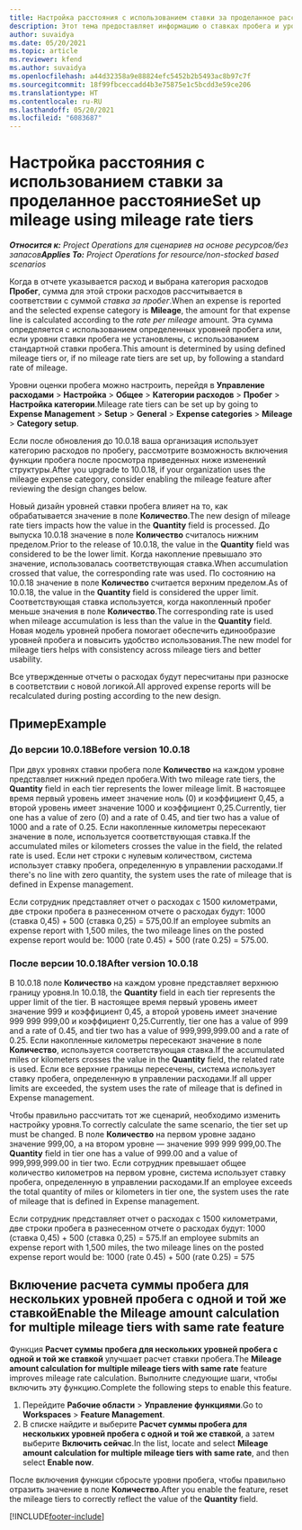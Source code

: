 ```yaml
---
title: Настройка расстояния с использованием ставки за проделанное расстояние
description: Этот тема предоставляет информацию о ставках пробега и уровнях ставки пробега.
author: suvaidya
ms.date: 05/20/2021
ms.topic: article
ms.reviewer: kfend
ms.author: suvaidya
ms.openlocfilehash: a44d32358a9e88824efc5452b2b5493ac8b97c7f
ms.sourcegitcommit: 18f99fbceccadd4b3e75875e1c5bcdd3e59ce206
ms.translationtype: HT
ms.contentlocale: ru-RU
ms.lasthandoff: 05/20/2021
ms.locfileid: "6083687"
---
```

# <a name="set-up-mileage-using-mileage-rate-tiers"></a><span data-ttu-id="a0f34-103">Настройка расстояния с использованием ставки за проделанное расстояние</span><span class="sxs-lookup"><span data-stu-id="a0f34-103">Set up mileage using mileage rate tiers</span></span>

<span data-ttu-id="a0f34-104">_**Относится к:** Project Operations для сценариев на основе ресурсов/без запасов_</span><span class="sxs-lookup"><span data-stu-id="a0f34-104">_**Applies To:** Project Operations for resource/non-stocked based scenarios_</span></span>

<span data-ttu-id="a0f34-105">Когда в отчете указывается расход и выбрана категория расходов **Пробег**, сумма для этой строки расходов рассчитывается в соответствии с суммой *ставка за пробег*.</span><span class="sxs-lookup"><span data-stu-id="a0f34-105">When an expense is reported and the selected expense category is **Mileage**, the amount for that expense line is calculated according to the *rate per mileage* amount.</span></span> <span data-ttu-id="a0f34-106">Эта сумма определяется с использованием определенных уровней пробега или, если уровни ставки пробега не установлены, с использованием стандартной ставки пробега.</span><span class="sxs-lookup"><span data-stu-id="a0f34-106">This amount is determined by using defined mileage tiers or, if no mileage rate tiers are set up, by following a standard rate of mileage.</span></span> 

<span data-ttu-id="a0f34-107">Уровни оценки пробега можно настроить, перейдя в **Управление расходами** > **Настройка** > **Общее** > **Категории расходов** > **Пробег** > **Настройка категории**.</span><span class="sxs-lookup"><span data-stu-id="a0f34-107">Mileage rate tiers can be set up by going to **Expense Management** > **Setup** > **General** > **Expense categories** > **Mileage** > **Category setup**.</span></span>

<span data-ttu-id="a0f34-108">Если после обновления до 10.0.18 ваша организация использует категорию расходов по пробегу, рассмотрите возможность включения функции пробега после просмотра приведенных ниже изменений структуры.</span><span class="sxs-lookup"><span data-stu-id="a0f34-108">After you upgrade to 10.0.18, if your organization uses the mileage expense category, consider enabling the mileage feature after reviewing the design changes below.</span></span> 

<span data-ttu-id="a0f34-109">Новый дизайн уровней ставки пробега влияет на то, как обрабатывается значение в поле **Количество**.</span><span class="sxs-lookup"><span data-stu-id="a0f34-109">The new design of mileage rate tiers impacts how the value in the **Quantity** field is processed.</span></span> <span data-ttu-id="a0f34-110">До выпуска 10.0.18 значение в поле **Количество** считалось нижним пределом.</span><span class="sxs-lookup"><span data-stu-id="a0f34-110">Prior to the release of 10.0.18, the value in the **Quantity** field was considered to be the lower limit.</span></span> <span data-ttu-id="a0f34-111">Когда накопление превышало это значение, использовалась соответствующая ставка.</span><span class="sxs-lookup"><span data-stu-id="a0f34-111">When accumulation crossed that value, the corresponding rate was used.</span></span>  <span data-ttu-id="a0f34-112">По состоянию на 10.0.18 значение в поле **Количество** считается верхним пределом.</span><span class="sxs-lookup"><span data-stu-id="a0f34-112">As of 10.0.18, the value in the **Quantity** field is considered the upper limit.</span></span> <span data-ttu-id="a0f34-113">Соответствующая ставка используется, когда накопленный пробег меньше значения в поле **Количество**.</span><span class="sxs-lookup"><span data-stu-id="a0f34-113">The corresponding rate is used when mileage accumulation is less than the value in the **Quantity** field.</span></span>  <span data-ttu-id="a0f34-114">Новая модель уровней пробега помогает обеспечить единообразие уровней пробега и повысить удобство использования.</span><span class="sxs-lookup"><span data-stu-id="a0f34-114">The new model for mileage tiers helps with consistency across mileage tiers and better usability.</span></span>   

<span data-ttu-id="a0f34-115">Все утвержденные отчеты о расходах будут пересчитаны при разноске в соответствии с новой логикой.</span><span class="sxs-lookup"><span data-stu-id="a0f34-115">All approved expense reports will be recalculated during posting according to the new design.</span></span>

## <a name="example"></a><span data-ttu-id="a0f34-116">Пример</span><span class="sxs-lookup"><span data-stu-id="a0f34-116">Example</span></span>
 
### <a name="before-version-10018"></a><span data-ttu-id="a0f34-117">До версии 10.0.18</span><span class="sxs-lookup"><span data-stu-id="a0f34-117">Before version 10.0.18</span></span>
<span data-ttu-id="a0f34-118">При двух уровнях ставки пробега поле **Количество** на каждом уровне представляет нижний предел пробега.</span><span class="sxs-lookup"><span data-stu-id="a0f34-118">With two mileage rate tiers, the **Quantity** field in each tier represents the lower mileage limit.</span></span> <span data-ttu-id="a0f34-119">В настоящее время первый уровень имеет значение ноль (0) и коэффициент 0,45, а второй уровень имеет значение 1000 и коэффициент 0,25.</span><span class="sxs-lookup"><span data-stu-id="a0f34-119">Currently, tier one has a value of zero (0) and a rate of 0.45, and tier two has a value of 1000 and a rate of 0.25.</span></span> <span data-ttu-id="a0f34-120">Если накопленные километры пересекают значение в поле, используется соответствующая ставка.</span><span class="sxs-lookup"><span data-stu-id="a0f34-120">If the accumulated miles or kilometers crosses the value in the field, the related rate is used.</span></span> <span data-ttu-id="a0f34-121">Если нет строки с нулевым количеством, система использует ставку пробега, определенную в управлении расходами.</span><span class="sxs-lookup"><span data-stu-id="a0f34-121">If there's no line with zero quantity, the system uses the rate of mileage that is defined in Expense management.</span></span> 
 
<span data-ttu-id="a0f34-122">Если сотрудник представляет отчет о расходах с 1500 километрами, две строки пробега в разнесенном отчете о расходах будут: 1000 (ставка 0,45) + 500 (ставка 0,25) = 575,00.</span><span class="sxs-lookup"><span data-stu-id="a0f34-122">If an employee submits an expense report with 1,500 miles, the two mileage lines on the posted expense report would be: 1000 (rate 0.45) +  500 (rate 0.25) = 575.00.</span></span>

### <a name="after-version-10018"></a><span data-ttu-id="a0f34-123">После версии 10.0.18</span><span class="sxs-lookup"><span data-stu-id="a0f34-123">After version 10.0.18</span></span>
<span data-ttu-id="a0f34-124">В 10.0.18 поле **Количество** на каждом уровне представляет верхнюю границу уровня.</span><span class="sxs-lookup"><span data-stu-id="a0f34-124">In 10.0.18, the **Quantity** field in each tier represents the upper limit of the tier.</span></span> <span data-ttu-id="a0f34-125">В настоящее время первый уровень имеет значение 999 и коэффициент 0,45, а второй уровень имеет значение 999 999 999,00 и коэффициент 0,25.</span><span class="sxs-lookup"><span data-stu-id="a0f34-125">Currently, tier one has a value of 999 and a rate of 0.45, and tier two has a value of 999,999,999.00 and a rate of 0.25.</span></span> <span data-ttu-id="a0f34-126">Если накопленные километры пересекают значение в поле **Количество**, используется соответствующая ставка.</span><span class="sxs-lookup"><span data-stu-id="a0f34-126">If the accumulated miles or kilometers crosses the value in the **Quantity** field, the related rate is used.</span></span> <span data-ttu-id="a0f34-127">Если все верхние границы пересечены, система использует ставку пробега, определенную в управлении расходами.</span><span class="sxs-lookup"><span data-stu-id="a0f34-127">If all upper limits are exceeded, the system uses the rate of mileage that is defined in Expense management.</span></span> 
 
<span data-ttu-id="a0f34-128">Чтобы правильно рассчитать тот же сценарий, необходимо изменить настройку уровня.</span><span class="sxs-lookup"><span data-stu-id="a0f34-128">To correctly calculate the same scenario, the tier set up must be changed.</span></span> <span data-ttu-id="a0f34-129">В поле **Количество** на первом уровне задано значение 999,00, а на втором уровне — значение 999 999 999,00.</span><span class="sxs-lookup"><span data-stu-id="a0f34-129">The **Quantity** field in tier one has a value of 999.00 and a value of 999,999,999.00 in tier two.</span></span> <span data-ttu-id="a0f34-130">Если сотрудник превышает общее количество километров на первом уровне, система использует ставку пробега, определенную в управлении расходами.</span><span class="sxs-lookup"><span data-stu-id="a0f34-130">If an employee exceeds the total quantity of miles or kilometers in tier one, the system uses the rate of mileage that is defined in Expense management.</span></span> 
  
<span data-ttu-id="a0f34-131">Если сотрудник представляет отчет о расходах с 1500 километрами, две строки пробега в разнесенном отчете о расходах будут: 1000 (ставка 0,45) + 500 (ставка 0,25) = 575.</span><span class="sxs-lookup"><span data-stu-id="a0f34-131">If an employee submits an expense report with 1,500 miles, the two mileage lines on the posted expense report would be: 1000 (rate 0.45) +  500 (rate 0.25) = 575</span></span>

## <a name="enable-the-mileage-amount-calculation-for-multiple-mileage-tiers-with-same-rate-feature"></a><span data-ttu-id="a0f34-132">Включение расчета суммы пробега для нескольких уровней пробега с одной и той же ставкой</span><span class="sxs-lookup"><span data-stu-id="a0f34-132">Enable the Mileage amount calculation for multiple mileage tiers with same rate feature</span></span>

<span data-ttu-id="a0f34-133">Функция **Расчет суммы пробега для нескольких уровней пробега с одной и той же ставкой** улучшает расчет ставки пробега.</span><span class="sxs-lookup"><span data-stu-id="a0f34-133">The **Mileage amount calculation for multiple mileage tiers with same rate** feature improves mileage rate calculation.</span></span> <span data-ttu-id="a0f34-134">Выполните следующие шаги, чтобы включить эту функцию.</span><span class="sxs-lookup"><span data-stu-id="a0f34-134">Complete the following steps to enable this feature.</span></span>

1. <span data-ttu-id="a0f34-135">Перейдите **Рабочие области** > **Управление функциями**.</span><span class="sxs-lookup"><span data-stu-id="a0f34-135">Go to **Workspaces** > **Feature Management**.</span></span> 
2. <span data-ttu-id="a0f34-136">В списке найдите и выберите **Расчет суммы пробега для нескольких уровней пробега с одной и той же ставкой**, а затем выберите **Включить сейчас**.</span><span class="sxs-lookup"><span data-stu-id="a0f34-136">In the list, locate and select **Mileage amount calculation for multiple mileage tiers with same rate**, and then select **Enable now**.</span></span>

<span data-ttu-id="a0f34-137">После включения функции сбросьте уровни пробега, чтобы правильно отразить значение в поле **Количество**.</span><span class="sxs-lookup"><span data-stu-id="a0f34-137">After you enable the feature, reset the mileage tiers to correctly reflect the value of the **Quantity** field.</span></span> 


[!INCLUDE[footer-include](../includes/footer-banner.md)]
